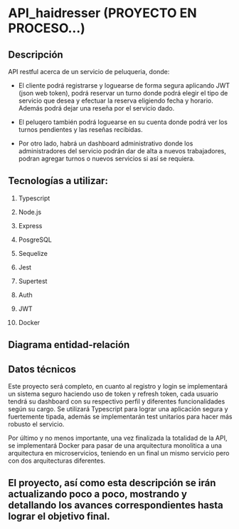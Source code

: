 # API_haidresser  (PROYECTO EN PROCESO...)

## Descripción

API restful acerca de un servicio de peluqueria, donde:

- El cliente podrá registrarse y loguearse de forma segura aplicando JWT (json web token), podrá reservar un turno donde podrá elegir el tipo de servicio que desea y efectuar la reserva eligiendo fecha y horario. Además podrá dejar una reseña por el servicio dado.
  
    
- El peluqero también podrá loguearse en su cuenta donde podrá ver los turnos pendientes y las reseñas recibidas.
  

- Por otro lado, habrá un dashboard administrativo donde los administradores del servicio podrán dar de alta a nuevos trabajadores, podran agregar turnos o nuevos servicios si así se requiera.


## Tecnologías a utilizar:

  1) Typescript
  
  2) Node.js
  
  3) Express
  
  4) PosgreSQL
  
  5) Sequelize
  
  6) Jest
  
  7) Supertest
  
  8) Auth
  
  9) JWT
  
  10) Docker

## Diagrama entidad-relación

  
## Datos técnicos

  Este proyecto será completo, en cuanto al registro y login se implementará un sistema seguro haciendo uso de token y refresh token, cada usuario tendrá su dashboard con su respectivo perfil y diferentes funcionalidades según su cargo.
  Se utilizará Typescript para lograr una aplicación segura y fuertemente tipada, además se implementarán test unitarios para hacer más robusto el servicio.

  Por último y no menos importante, una vez finalizada la totalidad de la API, se implementará Docker para pasar de una arquitectura monolitica a una arquitectura en microservicios, teniendo en un final un mismo servicio pero con dos arquitecturas diferentes.

## El proyecto, así como esta descripción se irán actualizando poco a poco, mostrando y detallando los avances correspondientes hasta lograr el objetivo final.
  
  
  


  
  

